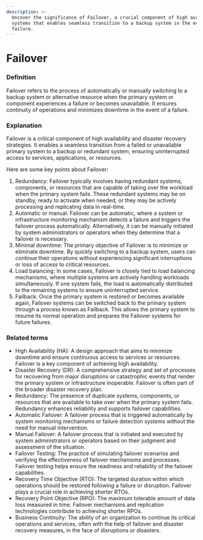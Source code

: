 ```yaml
---
description: >-
  Uncover the significance of Failover, a crucial component of high availability
  systems that enables seamless transition to a backup system in the event of a
  failure.
---
```


# Failover

### Definition

Failover refers to the process of automatically or manually switching to a backup system or alternative resource when the primary system or component experiences a failure or becomes unavailable. It ensures continuity of operations and minimizes downtime in the event of a failure.

### Explanation

Failover is a critical component of high availability and disaster recovery strategies. It enables a seamless transition from a failed or unavailable primary system to a backup or redundant system, ensuring uninterrupted access to services, applications, or resources.

Here are some key points about Failover:

1. Redundancy: Failover typically involves having redundant systems, components, or resources that are capable of taking over the workload when the primary system fails. These redundant systems may be on standby, ready to activate when needed, or they may be actively processing and replicating data in real-time.
2. Automatic or manual: Failover can be automatic, where a system or infrastructure monitoring mechanism detects a failure and triggers the failover process automatically. Alternatively, it can be manually initiated by system administrators or operators when they determine that a failover is necessary.
3. Minimal downtime: The primary objective of Failover is to minimize or eliminate downtime. By quickly switching to a backup system, users can continue their operations without experiencing significant interruptions or loss of access to critical resources.
4. Load balancing: In some cases, Failover is closely tied to load balancing mechanisms, where multiple systems are actively handling workloads simultaneously. If one system fails, the load is automatically distributed to the remaining systems to ensure uninterrupted service.
5. Failback: Once the primary system is restored or becomes available again, Failover systems can be switched back to the primary system through a process known as Failback. This allows the primary system to resume its normal operation and prepares the Failover systems for future failures.

### Related terms

* High Availability (HA): A design approach that aims to minimize downtime and ensure continuous access to services or resources. Failover is a key component of achieving high availability.
* Disaster Recovery (DR): A comprehensive strategy and set of processes for recovering from major disruptions or catastrophic events that render the primary system or infrastructure inoperable. Failover is often part of the broader disaster recovery plan.
* Redundancy: The presence of duplicate systems, components, or resources that are available to take over when the primary system fails. Redundancy enhances reliability and supports failover capabilities.
* Automatic Failover: A failover process that is triggered automatically by system monitoring mechanisms or failure detection systems without the need for manual intervention.
* Manual Failover: A failover process that is initiated and executed by system administrators or operators based on their judgment and assessment of the situation.
* Failover Testing: The practice of simulating failover scenarios and verifying the effectiveness of failover mechanisms and processes. Failover testing helps ensure the readiness and reliability of the failover capabilities.
* Recovery Time Objective (RTO): The targeted duration within which operations should be restored following a failure or disruption. Failover plays a crucial role in achieving shorter RTOs.
* Recovery Point Objective (RPO): The maximum tolerable amount of data loss measured in time. Failover mechanisms and replication technologies contribute to achieving shorter RPOs.
* Business Continuity: The ability of an organization to continue its critical operations and services, often with the help of failover and disaster recovery measures, in the face of disruptions or disasters.

